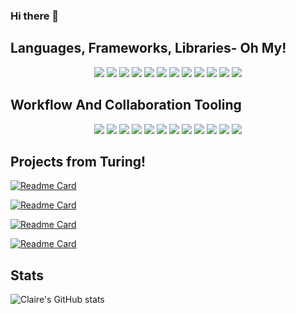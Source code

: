 ### Hi there 👋

<!--
**clairefields15/clairefields15** is a ✨ _special_ ✨ repository because its `README.md` (this file) appears on your GitHub profile.

Here are some ideas to get you started:

- 🔭 I’m currently working on ...
- 🌱 I’m currently learning ...
- 👯 I’m looking to collaborate on ...
- 🤔 I’m looking for help with ...
- 💬 Ask me about ...
- 📫 How to reach me: ...
- 😄 Pronouns: ...
- ⚡ Fun fact: ...
-->
## Languages, Frameworks, Libraries- Oh My!
 <section align='center'>
     <img src="https://img.shields.io/badge/javascript-%23323330.svg?style=for-the-badge&logo=javascript&logoColor=%23F7DF1E" />
     <img src="https://img.shields.io/badge/typescript-%23007ACC.svg?style=for-the-badge&logo=typescript&logoColor=white" />
     <img src="https://img.shields.io/badge/react-%2320232a.svg?style=for-the-badge&logo=react&logoColor=%2361DAFB" />
     <img src="https://img.shields.io/badge/ASP.NET-%23512BD4.svg?style=for-the-badge&logo=.net&logoColor=white" />
     <img src="https://img.shields.io/badge/C%23-%23239120.svg?style=for-the-badge&logo=c-sharp&logoColor=white" />
     <img src="https://img.shields.io/badge/React%20Query-%23FF4154.svg?style=for-the-badge&logo=react-query&logoColor=white" />
     <img src="https://img.shields.io/badge/react_router-%23CA4245.svg?style=for-the-badge&logo=react-router&logoColor=white" />
     <img src="https://img.shields.io/badge/Material--UI-%230081CB.svg?style=for-the-badge&logo=mui&logoColor=white" />
     <img src="https://img.shields.io/badge/html5-%23E34F26.svg?style=for-the-badge&logo=html5&logoColor=white" />
     <img src="https://img.shields.io/badge/css3-%231572B6.svg?style=for-the-badge&logo=css3&logoColor=white" />
     <img src="https://img.shields.io/badge/Sass-%23CC6699.svg?style=for-the-badge&logo=sass&logoColor=white" />
     <img src="https://img.shields.io/badge/LESS-%231D365D.svg?style=for-the-badge&logo=less&logoColor=white" />

 </section>

 ## Workflow And Collaboration Tooling
 <section align="center">
     <img src="https://img.shields.io/badge/git-%23F05033.svg?style=for-the-badge&logo=git&logoColor=white" />
     <img src="https://img.shields.io/badge/github-%23121011.svg?style=for-the-badge&logo=github&logoColor=white" />
     <img src="https://img.shields.io/badge/azure-%230072C6.svg?style=for-the-badge&logo=microsoftazure&logoColor=white" />
     <img src="https://img.shields.io/badge/trello-%23026AA7.svg?style=for-the-badge&logo=trello&logoColor=white" />
     <img src="https://img.shields.io/badge/zoom-%232D8CFF.svg?style=for-the-badge&logo=zoom&logoColor=white" />
     <img src="https://img.shields.io/badge/slack-%234A154B.svg?style=for-the-badge&logo=slack&logoColor=white" />
     <img src="https://img.shields.io/badge/microsoft%20teams-%237575F0.svg?style=for-the-badge&logo=microsoftteams&logoColor=white" />
     <img src="https://img.shields.io/badge/figma-%23F24E1E.svg?style=for-the-badge&logo=figma&logoColor=white" />
     <img src="https://img.shields.io/badge/miro-%23FFD02F.svg?style=for-the-badge&logo=miro&logoColor=050038" />
     <img src="https://img.shields.io/badge/excalidraw-%23000000.svg?style=for-the-badge&logo=excalidraw&logoColor=white" />
     <img src="https://img.shields.io/badge/photoshop-%2300C8FF.svg?style=for-the-badge&logo=adobephotoshop&logoColor=white" />
     <img src="https://img.shields.io/badge/procreate-%233D3D3D.svg?style=for-the-badge&logo=procreate&logoColor=white" />
 </section>

## Projects from Turing! 

[![Readme Card](https://github-readme-stats.vercel.app/api/pin/?username=hivemindapp&repo=hivemind-frontend&theme=tokyonight)](https://github.com/hivemindapp/hivemind-frontend)


[![Readme Card](https://github-readme-stats.vercel.app/api/pin/?username=clairefields15&repo=cyoa&theme=tokyonight)](https://github.com/clairefields15/cyoa)


[![Readme Card](https://github-readme-stats.vercel.app/api/pin/?username=MeekB&repo=freshest-app&theme=tokyonight)](https://github.com/Meekb/freshest-app)


[![Readme Card](https://github-readme-stats.vercel.app/api/pin/?username=novaraptur&repo=rancid-tomatillos&theme=tokyonight)](https://github.com/novaraptur/rancid-tomatillos)


## Stats

![Claire's GitHub stats](https://github-readme-stats.vercel.app/api?username=clairefields15&show_icons=true&theme=radical)

